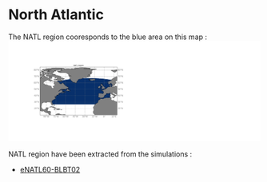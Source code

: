 # North Atlantic

The NATL region cooresponds to the blue area on this map :
![NATL map](https://github.com/AurelieAlbert/extractions/blob/main/regions/notebooks-maps/region_NATL.png)

NATL region have been extracted from the simulations :
  - [eNATL60-BLBT02](https://github.com/AurelieAlbert/extractions/blob/main/regions/NATL-eNATL60-BLBT02.md)
